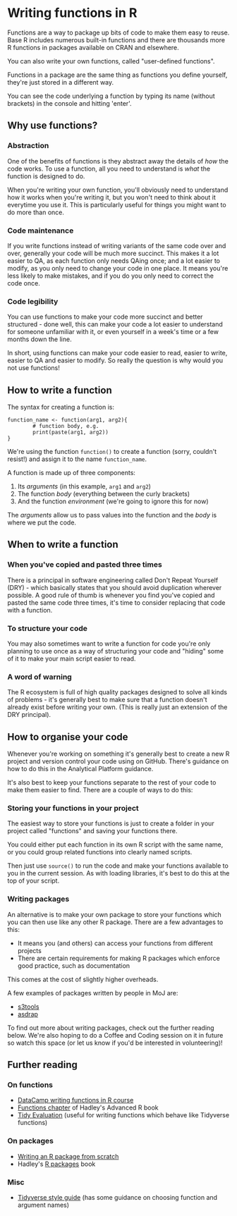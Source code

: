# Writing functions in R

Functions are a way to package up bits of code to make them easy to reuse. Base R includes numerous built-in functions and there are thousands more R functions in packages available on CRAN and elsewhere.

You can also write your own functions, called "user-defined functions".

Functions in a package are the same thing as functions you define yourself, they're just stored in a different way.

You can see the code underlying a function by typing its name (without brackets) in the console and hitting 'enter'.

## Why use functions?

### Abstraction

One of the benefits of functions is they abstract away the details of *how* the code works. To use a function, all you need to understand is *what* the function is designed to do.

When you're writing your own function, you'll obviously need to understand how it works when you're writing it, but you won't need to think about it everytime you use it. This is particularly useful for things you might want to do more than once.

### Code maintenance

If you write functions instead of writing variants of the same code over and over, generally your code will be much more succinct. This makes it a lot easier to QA, as each function only needs QAing once; and a lot easier to modify, as you only need to change your code in one place. It means you're less likely to make mistakes, and if you do you only need to correct the code once.

### Code legibility

You can use functions to make your code more succinct and better structured - done well, this can make your code a lot easier to understand for someone unfamiliar with it, or even yourself in a week's time or a few months down the line.

In short, using functions can make your code easier to read, easier to write, easier to QA and easier to modify. So really the question is why would you not use functions!

## How to write a function

The syntax for creating a function is:

```{r}
function_name <- function(arg1, arg2){
        # function body, e.g. 
        print(paste(arg1, arg2))
}

```

We're using the function `function()` to create a function (sorry, couldn't resist!) and assign it to the name `function_name`.

A function is made up of three components:

1. Its *arguments* (in this example, `arg1` and `arg2`)
2. The function *body* (everything between the curly brackets)
3. And the function *environment* (we're going to ignore this for now)

The *arguments* allow us to pass values into the function and the *body* is where we put the code.

## When to write a function

### When you've copied and pasted three times
There is a principal in software engineering called Don't Repeat Yourself (DRY) - which basically states that you should avoid duplication wherever possible. A good rule of thumb is whenever you find you've copied and pasted the same code three times, it's time to consider replacing that code with a function.

### To structure your code
You may also sometimes want to write a function for code you're only planning to use once as a way of structuring your code and "hiding" some of it to make your main script easier to read.

### A word of warning
The R ecosystem is full of high quality packages designed to solve all kinds of problems - it's generally best to make sure that a function doesn't already exist before writing your own. (This is really just an extension of the DRY principal).

## How to organise your code

Whenever you're working on something it's generally best to create a new R project and version control your code using on GitHub. There's guidance on how to do this in the Analytical Platform guidance.

It's also best to keep your functions separate to the rest of your code to make them easier to find. There are a couple of ways to do this:

### Storing your functions in your project
The easiest way to store your functions is just to create a folder in your project called "functions" and saving your functions there.

You could either put each function in its own R script with the same name, or you could group related functions into clearly named scripts.

Then just use ```source()``` to run the code and make your functions available to you in the current session. As with loading libraries, it's best to do this at the top of your script.

### Writing packages
An alternative is to make your own package to store your functions which you can then use like any other R package. There are a few advantages to this:

+ It means you (and others) can access your functions from different projects
+ There are certain requirements for making R packages which enforce good practice, such as documentation

This comes at the cost of slightly higher overheads.

A few examples of packages written by people in MoJ are:

+ [s3tools](https://github.com/moj-analytical-services/s3tools)
+ [asdrap](https://github.com/moj-analytical-services/asdrap)


To find out more about writing packages, check out the further reading below. We're also hoping to do a Coffee and Coding session on it in future so watch this space (or let us know if you'd be interested in volunteering)!

## Further reading

### On functions
+ [DataCamp writing functions in R course](https://www.datacamp.com/courses/writing-functions-in-r)
+ [Functions chapter](https://adv-r.hadley.nz/functions.html) of Hadley's Advanced R book
+ [Tidy Evaluation](https://tidyeval.tidyverse.org/introduction.html) (useful for writing functions which behave like Tidyverse functions) 

### On packages
+ [Writing an R package from scratch](https://hilaryparker.com/2014/04/29/writing-an-r-package-from-scratch/)
+ Hadley's [R packages](http://r-pkgs.had.co.nz/) book

### Misc
+ [Tidyverse style guide](https://style.tidyverse.org/) (has some guidance on choosing function and argument names)


